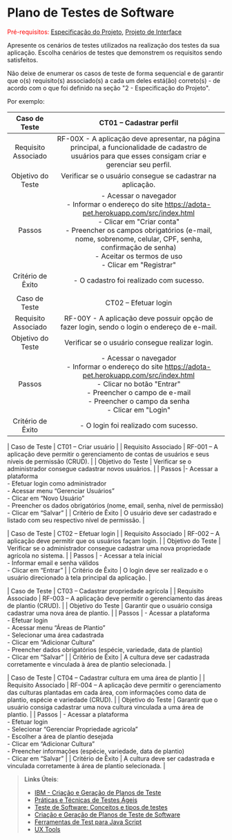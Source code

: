 # Plano de Testes de Software

<span style="color:red">Pré-requisitos: <a href="2-Especificação do Projeto.md"> Especificação do Projeto</a></span>, <a href="3-Projeto de Interface.md"> Projeto de Interface</a>

Apresente os cenários de testes utilizados na realização dos testes da sua aplicação. Escolha cenários de testes que demonstrem os requisitos sendo satisfeitos.

Não deixe de enumerar os casos de teste de forma sequencial e de garantir que o(s) requisito(s) associado(s) a cada um deles está(ão) correto(s) - de acordo com o que foi definido na seção "2 - Especificação do Projeto". 

Por exemplo:
 
| **Caso de Teste** 	| **CT01 – Cadastrar perfil** 	|
|:---:	|:---:	|
|	Requisito Associado 	| RF-00X - A aplicação deve apresentar, na página principal, a funcionalidade de cadastro de usuários para que esses consigam criar e gerenciar seu perfil. |
| Objetivo do Teste 	| Verificar se o usuário consegue se cadastrar na aplicação. |
| Passos 	| - Acessar o navegador <br> - Informar o endereço do site https://adota-pet.herokuapp.com/src/index.html<br> - Clicar em "Criar conta" <br> - Preencher os campos obrigatórios (e-mail, nome, sobrenome, celular, CPF, senha, confirmação de senha) <br> - Aceitar os termos de uso <br> - Clicar em "Registrar" |
|Critério de Êxito | - O cadastro foi realizado com sucesso. |
|  	|  	|
| Caso de Teste 	| CT02 – Efetuar login	|
|Requisito Associado | RF-00Y	- A aplicação deve possuir opção de fazer login, sendo o login o endereço de e-mail. |
| Objetivo do Teste 	| Verificar se o usuário consegue realizar login. |
| Passos 	| - Acessar o navegador <br> - Informar o endereço do site https://adota-pet.herokuapp.com/src/index.html<br> - Clicar no botão "Entrar" <br> - Preencher o campo de e-mail <br> - Preencher o campo da senha <br> - Clicar em "Login" |
|Critério de Êxito | - O login foi realizado com sucesso. |



| Caso de Teste | CT01 – Criar usuário |
| Requisito Associado | RF-001 – A aplicação deve permitir o gerenciamento de contas de usuários e seus níveis de permissão (CRUD). |
| Objetivo do Teste | Verificar se o administrador consegue cadastrar novos usuários. |
| Passos |- Acessar a plataforma <br> - Efetuar login como administrador <br> - Acessar menu “Gerenciar Usuários” <br> - Clicar em “Novo Usuário” <br> - Preencher os dados obrigatórios (nome, email, senha, nível de permissão) <br> - Clicar em “Salvar” |
| Critério de Êxito | O usuário deve ser cadastrado e listado com seu respectivo nível de permissão. |

| Caso de Teste | CT02 – Efetuar login |
| Requisito Associado | RF-002 – A aplicação deve permitir que os usuários façam login. |
| Objetivo do Teste | Verificar se o administrador consegue cadastrar uma nova propriedade agrícola no sistema. |
| Passos | - Acessar a tela inicial <br> - Informar email e senha válidos <br> - Clicar em “Entrar” |
| Critério de Êxito | O login deve ser realizado e o usuário direcionado à tela principal da aplicação. |

| Caso de Teste | CT03 – Cadastrar propriedade agrícola |
| Requisito Associado | RF-003 – A aplicação deve permitir o gerenciamento das áreas de plantio (CRUD). |
| Objetivo do Teste | Garantir que o usuário consiga cadastrar uma nova área de plantio. |
| Passos | - Acessar a plataforma <br> - Efetuar login <br> - Acessar menu “Áreas de Plantio” <br> - Selecionar uma área cadastrada <br> - Clicar em “Adicionar Cultura” <br> - Preencher dados obrigatórios (espécie, variedade, data de plantio) <br> - Clicar em “Salvar” |
| Critério de Êxito | A cultura deve ser cadastrada corretamente e vinculada à área de plantio selecionada. |

| Caso de Teste | CT04 – Cadastrar cultura em uma área de plantio |
| Requisito Associado | RF-004 – A aplicação deve permitir o gerenciamento das culturas plantadas em cada área, com informações como data de plantio, espécie e variedade (CRUD). |
| Objetivo do Teste | Garantir que o usuário consiga cadastrar uma nova cultura vinculada a uma área de plantio. |
| Passos | - Acessar a plataforma <br> - Efetuar login <br> - Selecionar “Gerenciar Propriedade agricola” <br> - Escolher a área de plantio desejada <br> - Clicar em “Adicionar Cultura” <br> - Preencher informações (espécie, variedade, data de plantio) <br> - Clicar em “Salvar” |
| Critério de Êxito | A cultura deve ser cadastrada e vinculada corretamente à área de plantio selecionada. |
 
> **Links Úteis**:
> - [IBM - Criação e Geração de Planos de Teste](https://www.ibm.com/developerworks/br/local/rational/criacao_geracao_planos_testes_software/index.html)
> - [Práticas e Técnicas de Testes Ágeis](http://assiste.serpro.gov.br/serproagil/Apresenta/slides.pdf)
> -  [Teste de Software: Conceitos e tipos de testes](https://blog.onedaytesting.com.br/teste-de-software/)
> - [Criação e Geração de Planos de Teste de Software](https://www.ibm.com/developerworks/br/local/rational/criacao_geracao_planos_testes_software/index.html)
> - [Ferramentas de Test para Java Script](https://geekflare.com/javascript-unit-testing/)
> - [UX Tools](https://uxdesign.cc/ux-user-research-and-user-testing-tools-2d339d379dc7) 

